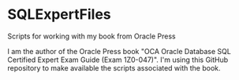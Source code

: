 # SQLExpertFiles
Scripts for working with my book from Oracle Press  

I am the author of the Oracle Press book "OCA Oracle Database SQL Certified Expert Exam Guide (Exam 1Z0-047)".  I'm using this GitHub repository to make available the scripts associated with the book.  
